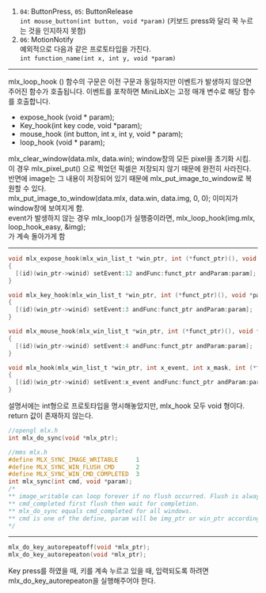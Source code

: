 1. `04`: ButtonPress, `05`: ButtonRelease    
   `int mouse_button(int button, void *param)` (키보드 press와 달리 꾹 누르는 것을 인지하지 못함)
2. `06`: MotionNotify  
   예외적으로 다음과 같은 프로토타입을 가진다.  
   `int function_name(int x, int y, void *param)`

---

mlx_loop_hook () 함수의 구문은 이전 구문과 동일하지만 이벤트가 발생하지 않으면 주어진 함수가 호출됩니다.
이벤트를 포착하면 MiniLibX는 고정 매개 변수로 해당 함수를 호출합니다.

- expose_hook (void * param);
- Key_hook(int key code, void *param);
- mouse_hook (int button, int x, int y, void * param);
- loop_hook (void * param);



mlx_clear_window(data.mlx, data.win); window창의 모든 pixel을 초기화 시킴.  
이 경우 mlx_pixel_put() 으로 찍었던 픽셀은 저장되지 않기 때문에 완전히 사라진다.  
반면에 image는 그 내용이 저장되어 있기 때문에 mlx_put_image_to_window로 복원할 수 있다.  
mlx_put_image_to_window(data.mlx, data.win, data.img, 0, 0); 이미지가 window창에 보여지게 함.  
event가 발생하지 않는 경우 mlx_loop()가 실행중이라면, mlx_loop_hook(img.mlx, loop_hook_easy, &img);  
가 계속 돌아가게 함

---

```objective-c
void mlx_expose_hook(mlx_win_list_t *win_ptr, int (*funct_ptr)(), void *param)
{
  [(id)(win_ptr->winid) setEvent:12 andFunc:funct_ptr andParam:param];
}

void mlx_key_hook(mlx_win_list_t *win_ptr, int (*funct_ptr)(), void *param)
{
  [(id)(win_ptr->winid) setEvent:3 andFunc:funct_ptr andParam:param];
}

void mlx_mouse_hook(mlx_win_list_t *win_ptr, int (*funct_ptr)(), void *param)
{
  [(id)(win_ptr->winid) setEvent:4 andFunc:funct_ptr andParam:param];
}

void mlx_hook(mlx_win_list_t *win_ptr, int x_event, int x_mask, int (*funct_ptr)(), void *param)
{
  [(id)(win_ptr->winid) setEvent:x_event andFunc:funct_ptr andParam:param];
}

```

설명서에는 int형으로 프로토타입을 명시해놓았지만, mlx_hook 모두 void 형이다. return 값이 존재하지 않는다.  

```c
//opengl mlx.h
int	mlx_do_sync(void *mlx_ptr);

//mms mlx.h
#define MLX_SYNC_IMAGE_WRITABLE		1
#define MLX_SYNC_WIN_FLUSH_CMD		2
#define MLX_SYNC_WIN_CMD_COMPLETED	3
int	mlx_sync(int cmd, void *param);
/*
** image_writable can loop forever if no flush occurred. Flush is always done by mlx_loop.
** cmd_completed first flush then wait for completion.
** mlx_do_sync equals cmd_completed for all windows.
** cmd is one of the define, param will be img_ptr or win_ptr accordingly
*/
```

---

```c
mlx_do_key_autorepeatoff(void *mlx_ptr);
mlx_do_key_autorepeaton(void *mlx_ptr);
```

Key press를 하였을 때, 키를 계속 누르고 있을 때, 입력되도록 하려면 mlx_do_key_autorepeaton을 실행해주어야 한다.
